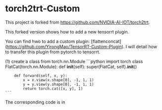# torch2trt-Custom
This project is forked from https://github.com/NVIDIA-AI-IOT/torch2trt.

This forked version shows how to add a new tensorrt plugin. 

You can find hwo to add a custom plugin:  [flattenconcat] (https://github.com/YirongMao/TensorRT-Custom-Plugin). I will detail how to transfer this plugin from pytorch to tensorrt.

(1) create a class from torch.nn.Module
    ```python
    import torch
    class FlatCat(torch.nn.Module):
        def __init__(self):
            super(FlatCat, self).__init__()

        def forward(self, x, y):
            x = x.view(x.shape[0], -1, 1, 1)
            y = y.view(y.shape[0], -1, 1, 1)
            return torch.cat([x, y], 1)
    ```
The corresponding code is in 
    
  
    
    
    
